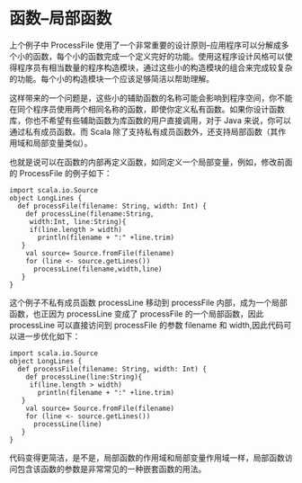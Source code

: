 # 函数–局部函数 #

上个例子中 ProcessFile 使用了一个非常重要的设计原则–应用程序可以分解成多个小的函数，每个小的函数完成一个定义完好的功能。使用这程序设计风格可以使得程序员有相当数量的程序构造模块，通过这些小的构造模块的组合来完成较复杂的功能。每个小的构造模块一个应该足够简洁以帮助理解。

这样带来的一个问题是，这些小的辅助函数的名称可能会影响到程序空间，你不能在同个程序员使用两个相同名称的函数，即使你定义私有函数。如果你设计函数库，你也不希望有些辅助函数为库函数的用户直接调用，对于 Java 来说，你可以通过私有成员函数。而 Scala 除了支持私有成员函数外，还支持局部函数（其作用域和局部变量类似）。
  
也就是说可以在函数的内部再定义函数，如同定义一个局部变量，例如，修改前面的 ProcessFile 的例子如下：

```
import scala.io.Source
object LongLines {
  def processFile(filename: String, width: Int) {
    def processLine(filename:String,
     width:Int, line:String){
     if(line.length > width)
       println(filename + ":" +line.trim)
   }
    val source= Source.fromFile(filename)
    for (line <- source.getLines())
      processLine(filename,width,line)
   }
}
```

这个例子不私有成员函数 processLine 移动到 processFile 内部，成为一个局部函数，也正因为 processLine 变成了 processFile 的一个局部函数，因此 processLine 可以直接访问到 processFile 的参数 filename 和 width,因此代码可以进一步优化如下：

```
import scala.io.Source
object LongLines {
  def processFile(filename: String, width: Int) {
    def processLine(line:String){
     if(line.length > width)
       println(filename + ":" +line.trim)
   }
    val source= Source.fromFile(filename)
    for (line <- source.getLines())
      processLine(line)
   }
}
```

代码变得更简洁，是不是，局部函数的作用域和局部变量作用域一样，局部函数访问包含该函数的参数是非常常见的一种嵌套函数的用法。
